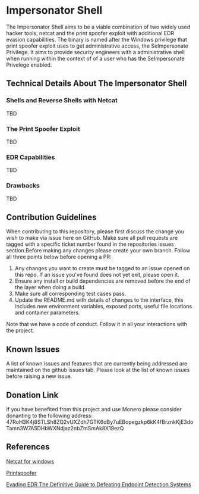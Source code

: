 # Impersonator Shell

The Impersonator Shell aims to be a viable combination of two widely used hacker tools, netcat and the print spoofer exploit with additional EDR evasion capabilities. The binary is named after the Windows privilege that print spoofer exploit uses to get administrative access, the SeImpersonate Privilege. It aims to provide security engineers with a administrative shell when running within the context of of a user who has the SeImpersonate Privelege enabled.

## Technical Details About The Impersonator Shell

### Shells and Reverse Shells with Netcat

TBD

### The Print Spoofer Exploit

TBD

### EDR Capabilities

TBD

### Drawbacks

TBD


## Contribution Guidelines

When contributing to this repository, please first discuss the change you wish to make via issue here on GitHub. Make sure all pull requests are tagged with a specific ticket number found in the repositories issues section.Before making any changes please create your own branch. Follow all three points below before opening a PR:

1. Any changes you want to create must be tagged to an issue opened on this repo. If an issue you've found does not yet exit, please open it.
2. Ensure any install or build dependencies are removed before the end of the layer when doing a build.
3. Make sure all corresponding test cases pass.
4. Update the README.md with details of changes to the interface, this includes new environment variables, exposed ports, useful file locations and container parameters.

Note that we have a code of conduct. Follow it in all your interactions with the project.

## Known Issues

A list of known issues and features that are currently being addressed are maintained on the github issues tab. Please look at the list of known issues before raising a new issue.

## Donation Link

If you have benefited from this project and use Monero please consider donanting to the following address:
47RoH3K4j8STLSh8ZQ2vUXZdh7GTK6dBy7uEBopegzkp6kK4fBrznkKjE3doTamn3W7A5DHbWXNdjaz2nbZmSmAk8X19ezQ

## References

[Netcat for windows](https://github.com/diegocr/netcat)

[Printspoofer](https://github.com/itm4n/PrintSpoofer)

[Evading EDR The Definitive Guide to Defeating Endpoint Detection Systems](https://www.amazon.ca/Evading-EDR-Definitive-Defeating-Detection/dp/1718503342)